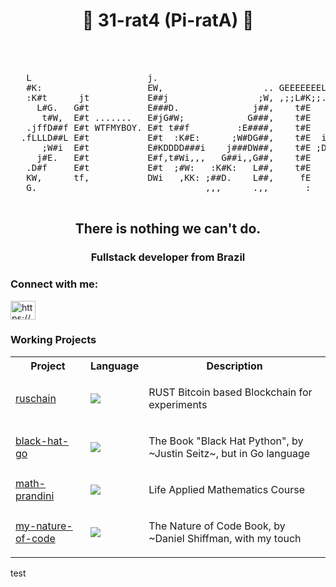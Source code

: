<strong><h1 align="center">💾 31-rat4 (Pi-ratA) 💾</h1></strong>
<pre align="center">
                                                                       
                                                                       
                                                                   .   
   L                      j.                                      ,W   
   #K:                    EW,                   .. GEEEEEEEL     i##   
   :K#t      jt           E##j                 ;W, ,;;L#K;;.    f###   
     L#G.   G#t           E###D.              j##,    t#E      G####   
      t#W,  E#t .......   E#jG#W;            G###,    t#E    .K#Ki##   
   .jffD##f E#t WTFMYBOY. E#t t##f         :E####,    t#E   ,W#D.,##   
  .fLLLD##L E#t           E#t  :K#E:      ;W#DG##,    t#E  i##E,,i##,  
      ;W#i  E#t           E#KDDDD###i    j###DW##,    t#E ;DDDDDDE##DGi
     j#E.   E#t           E#f,t#Wi,,,   G##i,,G##,    t#E        ,##   
   .D#f     E#t           E#t  ;#W:   :K#K:   L##,    t#E        ,##   
   KW,      tf,           DWi   ,KK: ;##D.    L##,     fE        .E#   
   G.                                ,,,      .,,       :          t   
                                                                       
</pre>
<h2 align="center">There is nothing we can't do. </h2>
<h3 align="center">Fullstack developer from Brazil</h3>

<h3 align="left">Connect with me:</h3>
<p align="left">
<a href="https://linkedin.com/in/https://www.linkedin.com/in/pirata/" target="blank"><img align="center" src="https://raw.githubusercontent.com/rahuldkjain/github-profile-readme-generator/master/src/images/icons/Social/linked-in-alt.svg" alt="https://www.linkedin.com/in/pirata/" height="30" width="40" /></a>
</p>

<section>
  <h3>Working Projects</h3>
  <table>
    <tr>
       <th>
        Project
      </th>
      <th>
        Language
      </th>    
       <th>
        Description
      </th>     
    </tr>
    <tr> 
      <td>
        <a href="https://github.com/31-rat4/ruschain">ruschain</a>
      </td>
      <td>
         <img src="https://cdn.jsdelivr.net/gh/devicons/devicon@latest/icons/rust/rust-original.svg" />   
      </td> 
        <td>
        <p>RUST Bitcoin based Blockchain for experiments</p>
      </td>
    </tr>
     <tr> 
      <td>
        <a href="https://github.com/31-rat4/black-hat-go">black-hat-go</a>
      </td>
      <td>
        <img src="https://cdn.jsdelivr.net/gh/devicons/devicon@latest/icons/go/go-original.svg" />
      </td> 
        <td>
        <p>The Book "Black Hat Python", by ~Justin Seitz~, but in Go language</p>
      </td>
    </tr>
    <tr> 
      <td>
        <a href="https://github.com/31-rat4/math-prandini">math-prandini</a>
      </td>
      <td>
       <img src="https://cdn.jsdelivr.net/gh/devicons/devicon@latest/icons/python/python-original.svg" />
      </td> 
        <td>
        <p>Life Applied Mathematics Course</p>
      </td>
    </tr>
        <tr> 
      <td>
        <a href="https://github.com/31-rat4/my-nature-of-code">my-nature-of-code</a>
      </td>
      <td>
       <img src="https://cdn.jsdelivr.net/gh/devicons/devicon@latest/icons/javascript/javascript-original.svg" />
      </td> 
        <td>
        <p>The Nature of Code Book, by ~Daniel Shiffman, with my touch</p>
      </td>
    </tr>
  </table>
  test
</section>



          
